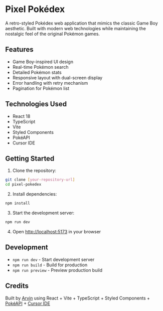 # Pixel Pokédex

A retro-styled Pokédex web application that mimics the classic Game Boy aesthetic. Built with modern web technologies while maintaining the nostalgic feel of the original Pokémon games.

## Features

- Game Boy-inspired UI design
- Real-time Pokémon search
- Detailed Pokémon stats
- Responsive layout with dual-screen display
- Error handling with retry mechanism
- Pagination for Pokémon list

## Technologies Used

- React 18
- TypeScript
- Vite
- Styled Components
- PokéAPI
- Cursor IDE

## Getting Started

1. Clone the repository:
```bash
git clone [your-repository-url]
cd pixel-pokedex
```

2. Install dependencies:
```bash
npm install
```

3. Start the development server:
```bash
npm run dev
```

4. Open [http://localhost:5173](http://localhost:5173) in your browser

## Development

- `npm run dev` - Start development server
- `npm run build` - Build for production
- `npm run preview` - Preview production build

## Credits

Built by [Arvin](mailto:thearvindas@gmail.com) using React + Vite + TypeScript + Styled Components + [PokéAPI](https://pokeapi.co) + [Cursor IDE](https://cursor.sh) 